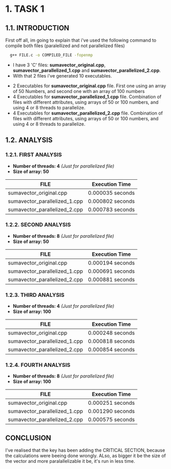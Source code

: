 # 1. TASK 1

## 1.1. INTRODUCTION
First off all, im going to explain that i've used the following command to compile both files (paralellized and not parallelized files)

```bash
  g++ FILE.c -o COMPILED_FILE -fopenmp
```
* I have 3 'C' files: **sumavector_original.cpp**, **sumavector_parallelized_1.cpp** and **sumavector_parallelized_2.cpp**.
* With that 2 files i've generated 10 executables.
- 2 Executables for **sumavector_original.cpp** file. First one using an array of 50 Numbers, and second one with an array of 100 numbers
- 4 Executables for **sumavector_parallelized_1.cpp** file. Combination of files with different attributes, using arrays of 50 or 100 numbers, and using 4 or 8 threads to parallelize.
- 4 Executables for **sumavector_parallelized_2.cpp** file. Combination of files with different attributes, using arrays of 50 or 100 numbers, and using 4 or 8 threads to parallelize.

## 1.2. ANALYSIS

### 1.2.1. FIRST ANALYSIS

- **Number of threads: 4** *(Just for parallelized file)*
- **Size of array: 50**

| FILE | Execution Time |
|------|----------------|
| sumavector_original.cpp | 0.000035 seconds |
| sumavector_parallelized_1.cpp | 0.000802 seconds |
| sumavector_parallelized_2.cpp | 0.000783 seconds |


### 1.2.2. SECOND ANALYSIS

- **Number of threads: 8** *(Just for parallelized file)*
- **Size of array: 50**

| FILE | Execution Time |
|------|----------------|
| sumavector_original.cpp | 0.000194 seconds |
| sumavector_parallelized_1.cpp | 0.000691 seconds |
| sumavector_parallelized_2.cpp | 0.000881 seconds |

### 1.2.3. THIRD ANALYSIS

- **Number of threads: 4** *(Just for parallelized file)*
- **Size of array: 100**

| FILE | Execution Time |
|------|----------------|
| sumavector_original.cpp | 0.000248 seconds |
| sumavector_parallelized_1.cpp | 0.000818 seconds |
| sumavector_parallelized_2.cpp | 0.000854 seconds |


### 1.2.4. FOURTH ANALYSIS

- **Number of threads: 8** *(Just for parallelized file)*
- **Size of array: 100**

| FILE | Execution Time |
|------|----------------|
| sumavector_original.cpp | 0.000251 seconds |
| sumavector_parallelized_1.cpp | 0.001290 seconds |
| sumavector_parallelized_2.cpp | 0.000575 seconds |

## CONCLUSION
I've realised that the key has been adding the CRITICAL SECTION, because the calculations were beeing done wrongly. ALso, as bigger it be the size of the vector and more paralallelizable it be, it's run in less time.

